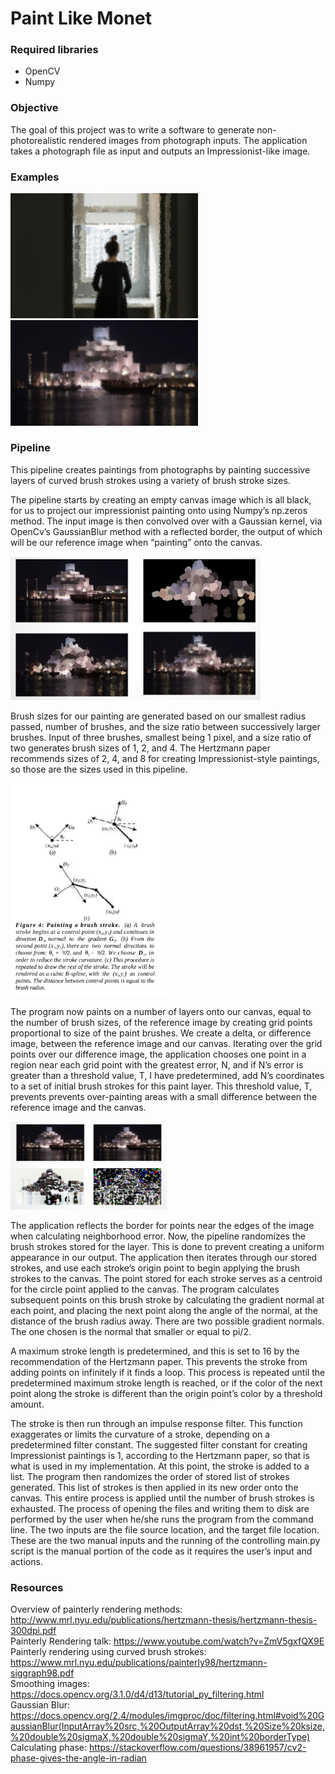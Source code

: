 # Paint Like Monet

### Required libraries
* OpenCV
* Numpy

### Objective
The goal of this project was to write a software to generate non-photorealistic rendered images from photograph inputs. The application takes a photograph file as input and outputs an Impressionist-like image.

### Examples
<img src="https://github.com/tonyseing/Paint-Like-Monet/blob/master/output/amy_window.jpg?raw=true" width="300" />
<img src="https://github.com/tonyseing/Paint-Like-Monet/blob/master/output/MIA.jpg?raw=true" width="300" />


### Pipeline
This pipeline creates paintings from photographs by painting successive layers of curved brush strokes using a variety of brush stroke sizes.

The pipeline starts by creating an empty canvas image which is all black, for us to project our impressionist painting onto using Numpy’s np.zeros method. The input image is then convolved over with a Gaussian kernel, via OpenCv’s GaussianBlur method with a reflected border, the output of which will be our reference image when “painting” onto the canvas. 

<img src="https://github.com/tonyseing/Paint-Like-Monet/blob/master/analysis/painting_by_layer.png?raw=true" width="400" />

Brush sizes for our painting are generated based on our smallest radius passed, number of brushes, and the size ratio between successively larger brushes. Input of three brushes, smallest being 1 pixel, and a size ratio of two generates brush sizes of 1, 2, and 4. The Hertzmann paper recommends sizes of 2, 4, and 8 for creating Impressionist-style paintings, so those are the sizes used in this pipeline.


<img src="https://github.com/tonyseing/Paint-Like-Monet/blob/master/analysis/painting_a_brush_stroke.png?raw=true" width="250" />

The program now paints on a number of layers onto our canvas, equal to the number of brush sizes, of the reference image by creating grid points proportional to size of the paint brushes. We create a delta, or difference image, between the reference image and our canvas. Iterating over the grid points over our difference image, the application chooses one point in a region near each grid point with the greatest error, N, and if N’s error is greater than a threshold value, T, I have predetermined, add N’s coordinates to a set of initial brush strokes for this paint layer. This threshold value, T, prevents prevents over-painting areas with a small difference between the reference image and the canvas.

<img src="https://github.com/tonyseing/Paint-Like-Monet/blob/master/analysis/image_differences_paint.png?raw=true" width="250" />


The application reflects the border for points near the edges of the image when calculating neighborhood error. Now, the pipeline randomizes the brush strokes stored for the layer. This is done to prevent creating a uniform appearance in our output. The application then iterates through our stored strokes, and use each stroke’s origin point to begin applying the brush strokes to the canvas. The point stored for each stroke serves as a centroid for the circle point applied to the canvas. The program calculates subsequent points on this brush stroke by calculating the gradient normal at each point, and placing the next point along the angle of the normal, at the distance of the brush radius away. There are two possible gradient normals. The one chosen is the normal that smaller or equal to pi/2. 

A maximum stroke length is predetermined, and this is set to 16 by the recommendation of the Hertzmann paper. This prevents the stroke from adding points on infinitely if it finds a loop. This process is repeated until the predetermined maximum stroke length is reached, or if the color of the next point along the stroke is different than the origin point’s color by a threshold amount.

The stroke is then run through an impulse response filter. This function exaggerates or limits the curvature of a stroke, depending on a predetermined filter constant. The suggested filter constant for creating Impressionist paintings is 1, according to the Hertzmann paper, so that is what is used in my implementation. At this point, the stroke is added to a list.
The program then randomizes the order of stored list of strokes generated. This list of strokes is then applied in its new order onto the canvas. This entire process is applied until the number of brush strokes is exhausted.
The process of opening the files and writing them to disk are performed by the user when he/she runs the program from the command line. The two inputs are the file source location, and the target file location. These are the two manual inputs and the running of the controlling main.py script is the manual portion of the code as it requires the user’s input and actions. 

### Resources
Overview of painterly rendering methods: http://www.mrl.nyu.edu/publications/hertzmann-thesis/hertzmann-thesis-300dpi.pdf  
Painterly Rendering talk: https://www.youtube.com/watch?v=ZmV5gxfQX9E  
Painterly rendering using curved brush strokes: https://www.mrl.nyu.edu/publications/painterly98/hertzmann-siggraph98.pdf  
Smoothing images: https://docs.opencv.org/3.1.0/d4/d13/tutorial_py_filtering.html  
Gaussian Blur: https://docs.opencv.org/2.4/modules/imgproc/doc/filtering.html#void%20GaussianBlur(InputArray%20src,%20OutputArray%20dst,%20Size%20ksize,%20double%20sigmaX,%20double%20sigmaY,%20int%20borderType)  
Calculating phase: https://stackoverflow.com/questions/38961957/cv2-phase-gives-the-angle-in-radian
